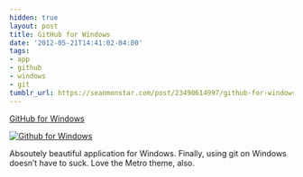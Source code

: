```yaml
---
hidden: true
layout: post
title: GitHub for Windows
date: '2012-05-21T14:41:02-04:00'
tags:
- app
- github
- windows
- git
tumblr_url: https://seanmonstar.com/post/23490614997/github-for-windows
---
```

[GitHub for Windows](http://windows.github.com/)  

[![Github for Windows](https://64.media.tumblr.com/tumblr_m4dyhqFPMZ1qzhan1o1_1280.png)](http://windows.github.com/)

Absoutely beautiful application for Windows. Finally, using git on Windows doesn’t have to suck. Love the Metro theme, also.

